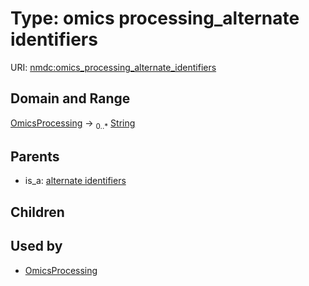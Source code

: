 
# Type: omics processing_alternate identifiers




URI: [nmdc:omics_processing_alternate_identifiers](https://microbiomedata/meta/omics_processing_alternate_identifiers)


## Domain and Range

[OmicsProcessing](OmicsProcessing.md) ->  <sub>0..*</sub> [String](types/String.md)

## Parents

 *  is_a: [alternate identifiers](alternate_identifiers.md)

## Children


## Used by

 * [OmicsProcessing](OmicsProcessing.md)
